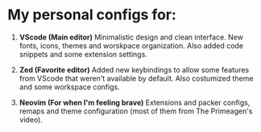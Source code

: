 # My personal configs for:

1. **VScode (Main editor)**
   Minimalistic design and clean interface. New fonts, icons, themes and worskpace organization. Also added code snippets and some extension settings.

2. **Zed (Favorite editor)**
   Added new keybindings to allow some features from VScode that weren't available by default. Also costumized theme and some workspace configs.

3. **Neovim (For when I'm feeling brave)**
   Extensions and packer configs, remaps and theme configuration (most of them from The Primeagen's video).
